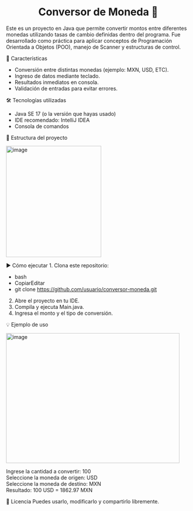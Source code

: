 <h1 align="center"> Conversor de Moneda 💱 </h1>



Este es un proyecto en Java que permite convertir montos entre diferentes monedas utilizando tasas de cambio definidas dentro del programa.
Fue desarrollado como práctica para aplicar conceptos de Programación Orientada a Objetos (POO), manejo de Scanner y estructuras de control.

📌 Características
- Conversión entre distintas monedas (ejemplo: MXN, USD, ETC).  
- Ingreso de datos mediante teclado.  
- Resultados inmediatos en consola.  
- Validación de entradas para evitar errores.

🛠 Tecnologías utilizadas	 
- Java SE 17 (o la versión que hayas usado)  
- IDE recomendado: IntelliJ IDEA  	
- Consola de comandos  

📂 Estructura del proyecto

<img width="260" height="303" alt="image" src="https://github.com/user-attachments/assets/6af60116-abef-4363-9c47-8d15d6c93741" />  




▶ Cómo ejecutar
	1. Clona este repositorio:  
   * bash
   * CopiarEditar
   * git clone https://github.com/usuario/conversor-moneda.git  
 2. Abre el proyecto en tu IDE.  
 3. Compila y ejecuta Main.java.  
 4. Ingresa el monto y el tipo de conversión.  


💡 Ejemplo de uso

<img width="474" height="354" alt="image" src="https://github.com/user-attachments/assets/bd030b69-9dd6-41e4-be5c-eb2012d7a742" />


Ingrese la cantidad a convertir: 100  
Seleccione la moneda de origen: USD  
Seleccione la moneda de destino: MXN  
Resultado: 100 USD = 1862.97 MXN  


📜 Licencia
Puedes usarlo, modificarlo y compartirlo libremente.
